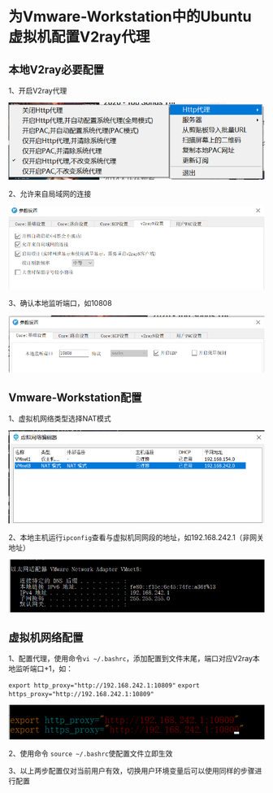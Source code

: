 # 为Vmware-Workstation中的Ubuntu虚拟机配置V2ray代理

## 本地V2ray必要配置

1、开启V2ray代理

![image-20200916234226043](为Vmware-Workstation中的Ubuntu虚拟机配置V2ray代理.assets/image-20200916234226043.png)

2、允许来自局域网的连接

![image-20200916234335486](为Vmware-Workstation中的Ubuntu虚拟机配置V2ray代理.assets/image-20200916234335486.png)

3、确认本地监听端口，如10808

![image-20200916234413997](为Vmware-Workstation中的Ubuntu虚拟机配置V2ray代理.assets/image-20200916234413997.png)

## Vmware-Workstation配置

1、虚拟机网络类型选择NAT模式

![image-20200916235011619](为Vmware-Workstation中的Ubuntu虚拟机配置V2ray代理.assets/image-20200916235011619.png)

2、本地主机运行`ipconfig`查看与虚拟机同网段的地址，如192.168.242.1（非网关地址）

![image-20200916235256423](为Vmware-Workstation中的Ubuntu虚拟机配置V2ray代理.assets/image-20200916235256423.png)

## 虚拟机网络配置

1、配置代理，使用命令`vi ~/.bashrc`，添加配置到文件末尾，端口对应V2ray本地监听端口+1，如：

`export http_proxy="http://192.168.242.1:10809"`
`export https_proxy="http://192.168.242.1:10809"`

![image-20200916235603244](为Vmware-Workstation中的Ubuntu虚拟机配置V2ray代理.assets/image-20200916235603244.png)

2、使用命令 `source ~/.bashrc`使配置文件立即生效

3、以上两步配置仅对当前用户有效，切换用户环境变量后可以使用同样的步骤进行配置